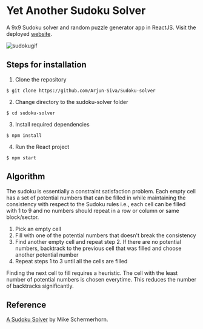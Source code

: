 # Yet Another Sudoku Solver

A 9x9 Sudoku solver and random puzzle generator app in ReactJS. Visit the deployed [website](https://yet-another-sudoku-solver.herokuapp.com/).

![sudokugif](https://user-images.githubusercontent.com/59311154/117050608-2a53bb80-ad33-11eb-8829-e8a44752e8bc.gif)

## Steps for installation
1. Clone the repository 
```
$ git clone https://github.com/Arjun-Siva/Sudoku-solver
```
2. Change directory to the sudoku-solver folder
```
$ cd sudoku-solver
```
3. Install required dependencies
```
$ npm install
```
4. Run the React project
```
$ npm start
```

## Algorithm
The sudoku is essentially a constraint satisfaction problem. Each empty cell has a set of potential numbers that can be filled in while maintaining the consistency with respect to the Sudoku rules i.e., each cell can be filled with 1 to 9 and no numbers should repeat in a row or column or same block/sector.

1. Pick an empty cell
2. Fill with one of the potential numbers that doesn't break the consistency
3. Find another empty cell and repeat step 2. If there are no potential numbers, backtrack to the previous cell that was filled and choose another potential number
4. Repeat steps 1 to 3 until all the cells are filled

Finding the next cell to fill requires a heuristic. The cell with the least number of potential numbers is chosen everytime. This reduces the number of backtracks significantly.

## Reference
[A Sudoku Solver](https://www.cs.rochester.edu/u/brown/242/assts/termprojs/Sudoku09.pdf) by Mike Schermerhorn.
